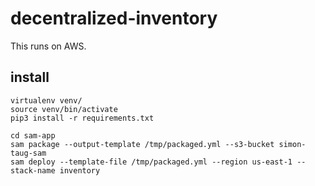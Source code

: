# decentralized-inventory
This runs on AWS.
## install

    virtualenv venv/
    source venv/bin/activate
    pip3 install -r requirements.txt
    
    cd sam-app
    sam package --output-template /tmp/packaged.yml --s3-bucket simon-taug-sam
    sam deploy --template-file /tmp/packaged.yml --region us-east-1 --stack-name inventory
